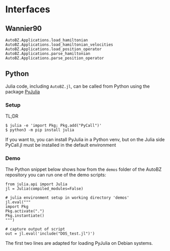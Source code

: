 # Interfaces

## Wannier90

```@docs
AutoBZ.Applications.load_hamiltonian
AutoBZ.Applications.load_hamiltonian_velocities
AutoBZ.Applications.load_position_operator
AutoBZ.Applications.parse_hamiltonian
AutoBZ.Applications.parse_position_operator
```

## Python

Julia code, including `AutoBZ.jl`, can be called from Python using the package
[PyJulia](https://pyjulia.readthedocs.io)

### Setup

TL;DR
```
$ julia -e 'import Pkg; Pkg.add("PyCall")'
$ python3 -m pip install julia
```

If you want to, you can install PyJulia in a Python venv, but on the Julia side PyCall.jl must be installed in the default environment

### Demo

The Python snippet below shows how from the `demos` folder of the AutoBZ repository you can run one of the demo scripts:
```
from julia.api import Julia
jl = Julia(compiled_modules=False)

# julia environment setup in working directory 'demos'
jl.eval("""
import Pkg
Pkg.activate(".")
Pkg.instantiate()
""")

# capture output of script
out = jl.eval('include("DOS_test.jl")')
```
The first two lines are adapted for loading PyJulia on Debian systems.